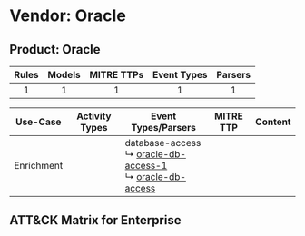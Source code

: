 Vendor: Oracle
==============
Product: Oracle
---------------
| Rules | Models | MITRE TTPs | Event Types | Parsers |
|:-----:|:------:|:----------:|:-----------:|:-------:|
|   1   |   1    |     1      |      1      |    1    |

|  Use-Case  | Activity Types | Event Types/Parsers                                                                                                                                                    | MITRE TTP | Content |
|:----------:| -------------- | ---------------------------------------------------------------------------------------------------------------------------------------------------------------------- | --------- | ------- |
| Enrichment | <ul></li></ul> |  database-access<br> ↳ [oracle-db-access-1](../Parsers/parserContent_oracle-db-access-1.md)<br> ↳ [oracle-db-access](../Parsers/parserContent_oracle-db-access.md)<br> |           |         |

ATT&CK Matrix for Enterprise
----------------------------
